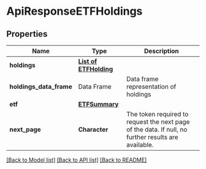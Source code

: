 # ApiResponseETFHoldings

[//]: # (CLASS:IntrinioSDK::ApiResponseETFHoldings)

[//]: # (KIND:object)

## Properties

[//]: # (START_DEFINITION)

Name | Type | Description
------------ | ------------- | -------------
**holdings** | [**List of ETFHolding**](ETFHolding.md) |  &nbsp;
**holdings_data_frame** | Data Frame | Data frame representation of holdings
**etf** | [**ETFSummary**](ETFSummary.md) |  &nbsp;
**next_page** | **Character** | The token required to request the next page of the data. If null, no further results are available. &nbsp;

[//]: # (END_DEFINITION)


[//]: # (CONTAINED_CLASS:IntrinioSDK::ETFHolding)


[//]: # (CONTAINED_CLASS:IntrinioSDK::ETFSummary)


[[Back to Model list]](../README.md#documentation-for-models) [[Back to API list]](../README.md#documentation-for-api-endpoints) [[Back to README]](../README.md)


